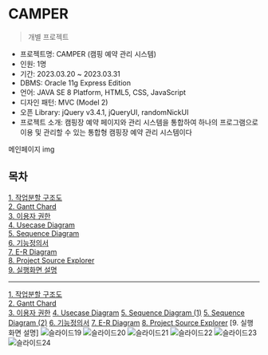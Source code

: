 # CAMPER
> 개별 프로젝트

- 프로젝트명: CAMPER (캠핑 예약 관리 시스템)
- 인원: 1명
- 기간: 2023.03.20 ~ 2023.03.31
- DBMS: Oracle 11g Express Edition
- 언어: JAVA SE 8 Platform, HTML5, CSS, JavaScript
- 디자인 패턴: MVC (Model 2)
- 오픈 Library: jQuery v3.4.1, jQueryUI, randomNickUI
- 프로젝트 소개: 캠핑장 예약 페이지와 관리 시스템을 통합하여 하나의 프로그램으로 이용 및 관리할 수 있는 통합형 캠핑장 예약 관리 시스템이다

메인페이지 img

## 목차
[1. 작업분할 구조도]()<br>
[2. Gantt Chard]()<br>
[3. 이용자 권한]()<br>
[4. Usecase Diagram]()<br>
[5. Sequence Diagram]()<br>
[6. 기능정의서]()<br>
[7. E-R Diagram]()<br>
[8. Project Source Explorer]()<br>
[9. 실행화면 설명]()<br>

<hr>

[1. 작업분할 구조도](https://user-images.githubusercontent.com/119286977/229388308-045fd962-c7dd-44c5-9074-0cd8835dfcf9.JPG)<br>
[2. Gantt Chard](https://user-images.githubusercontent.com/119286977/229388448-26497868-2dfd-4f64-a93a-f5e01de0923c.JPG)<br>
[3. 이용자 권한](https://user-images.githubusercontent.com/119286977/229388475-8f44893d-f937-4046-b212-f2cb45cd160a.JPG)
[4. Usecase Diagram](https://user-images.githubusercontent.com/119286977/229388484-11c4c913-4dae-4476-ac38-722fef245b14.JPG)
[5. Sequence Diagram (1)](https://user-images.githubusercontent.com/119286977/229388508-a6f60466-0ce4-4f52-8af5-e6c77a737913.JPG)
[5. Sequence Diagram (2)](https://user-images.githubusercontent.com/119286977/229388515-3a809472-1933-4ec1-a961-57a38d867918.JPG)
[6. 기능정의서](https://user-images.githubusercontent.com/119286977/229388536-1ec62c83-7610-4ba6-8eeb-433772186e84.JPG)
[7. E-R Diagram](https://user-images.githubusercontent.com/119286977/229388549-e1f2c833-bde9-411b-aa10-33adc0430db3.JPG)
[8. Project Source Explorer](https://user-images.githubusercontent.com/119286977/229388551-9e802346-51f1-49a7-aaf1-8a705d78cedc.JPG)
[9. 실행화면 설명]
![슬라이드19](https://user-images.githubusercontent.com/119286977/229388558-b3b4840b-9497-4e3b-85ac-349f39e79446.JPG)
![슬라이드20](https://user-images.githubusercontent.com/119286977/229388560-f769242b-1749-4c81-a50f-011673f9d0f9.JPG)
![슬라이드21](https://user-images.githubusercontent.com/119286977/229388561-98430a1f-0d19-4881-b1fd-3ec8f9925d2b.JPG)
![슬라이드22](https://user-images.githubusercontent.com/119286977/229388563-7066e04d-c232-4606-ab58-0fd92bc8511a.JPG)
![슬라이드23](https://user-images.githubusercontent.com/119286977/229388564-c1bc5f53-3917-4c56-9c05-0e5a73a0d54d.JPG)
![슬라이드24](https://user-images.githubusercontent.com/119286977/229388566-5a968f62-6382-463b-b865-b040987de0af.JPG)
